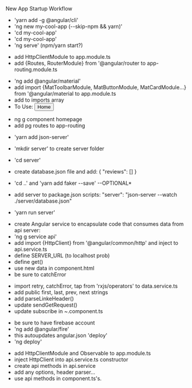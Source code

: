 New App Startup Workflow

- 'yarn add -g @angular/cli'
- 'ng new my-cool-app (--skip-npm && yarn)'
- 'cd my-cool-app'
- 'cd my-cool-app'
- 'ng serve' (npm/yarn start?)

<!-- setup app -->
- add HttpClientModule to app.module.ts
- add {Routes, RouterModule} from '@angular/router to app-routing.module.ts

<!-- add Material UI - OPTIONAL* -->
- 'ng add @angular/material'
- add import {MatToolbarModule, MatButtonModule, MatCardModule...} from '@angular/material to app.module.ts
- add to imports array 
- To Use: <button mat-button routerLink='/'>Home</button>

<!-- create UI components -->
- ng g component homepage
- add pg routes to app-routing

<!-- Mock REST API -->
- 'yarn add json-server'
- 'mkdir server' to create server folder
- 'cd server'
- create database.json file and add:
    {
        "reviews": []
    }

- 'cd ..' and 'yarn add faker --save' --OPTIONAL*
- add server to package.json scripts:
    "server": "json-server --watch ./server/database.json"
- 'yarn run server'

<!-- Using HttpClient -->
- create Angular service to encapsulate code that consumes data from api server:
- 'ng g service api'
- add import {HttpClient} from '@angular/common/http' and inject to api.service.ts
- define SERVER_URL (to localhost prob)
- define get()
- use new data in component.html
- be sure to catchError

<!-- Pagination? I think this is parsing for firebase-->
- import retry, catchError, tap from 'rxjs/operators' to data.service.ts
- add public first, last, prev, next strings
- add parseLinkeHeader()
- update sendGetRequest()
- update subscribe in ~.component.ts

<!-- Build and Deploy -->
- be sure to have firebase account
- 'ng add @angular/fire'
- this autoupdates angular.json 'deploy'
- 'ng deploy'

<!-- Makaing HTTP Requests -->
- add HttpClientModule and Observable to app.module.ts
- inject HttpClient into api.service.ts constructor
- create api methods in api.service 
- add any options, header parser...
- use api methods in component.ts's.